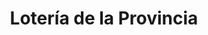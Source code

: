 ---
title: "Lotería de la Provincia"
url: /general-san-martin/loteria-de-la-provincia-54-bartolome-mitre/
shop: lotería
---